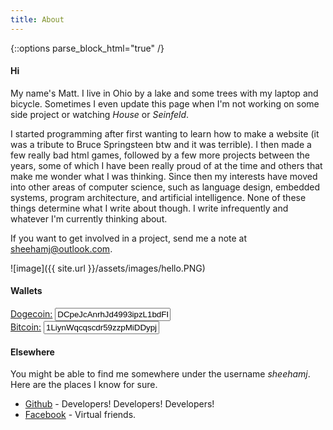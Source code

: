 ```yaml
---
title: About
---
```


{::options parse_block_html="true" /}

<div class="about" role="main">

#### Hi ####

My name's Matt. I live in Ohio by a lake and some trees with my laptop and bicycle.
Sometimes I even update this page when I'm not working on some side project or watching *House* or *Seinfeld*.

I started programming after first wanting to learn how to make a website (it was a tribute to Bruce Springsteen btw and it was terrible). I then made a few really bad html games, followed by a few more projects between the years, some of which I have been really proud of at the time and others that make me wonder what I was thinking. Since then my interests have moved into other areas of computer science, such as language design, embedded systems, program architecture, and artificial intelligence. None of these things determine what I write about though. I write infrequently and whatever I'm currently thinking about.

If you want to get involved in a project, send me a note at sheehamj@outlook.com.



![image]({{ site.url }}/assets/images/hello.PNG)


#### Wallets ####

<div class="row coin">
<span><a href="http://www.dogecoin.com">Dogecoin:</a></span>
<input value="DCpeJcAnrhJd4993ipzL1bdFP8HLWpeP5V" />
</div>

<div class="row coin">
<span><a href="https://www.bitcoin.org/"> Bitcoin:</a></span>
<input value="1LiynWqcqscdr59zzpMiDDypjvoDWvuMwh" />
</div>


#### Elsewhere ####

You might be able to find me somewhere under the username *sheehamj*.
Here are the places I know for sure.

* [Github](http://github.com/sheehamj13) - Developers! Developers! Developers!
* [Facebook](http://www.facebook.com/matt.sheehan.31) - Virtual friends.


</div>
